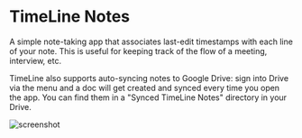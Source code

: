 # TimeLine Notes

A simple note-taking app that associates last-edit timestamps with each line of your note. This is useful for keeping track of the flow of a meeting, interview, etc.

TimeLine also supports auto-syncing notes to Google Drive: sign into Drive via the menu and a doc will get created and synced every time you open the app. You can find them in a "Synced TimeLine Notes" directory in your Drive.

![screenshot](https://user-images.githubusercontent.com/667676/68180520-e79c0200-ff48-11e9-9c83-e839b35f6350.jpg)
